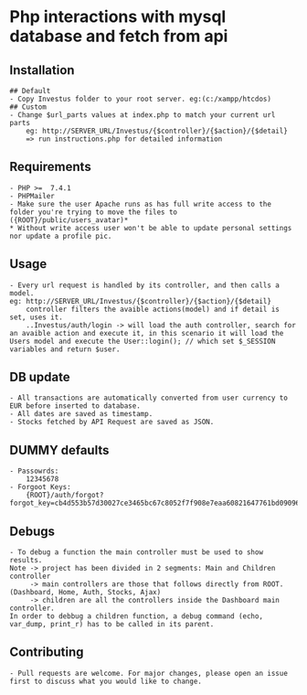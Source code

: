 # Php interactions with mysql database and fetch from api

## Installation
    ## Default
    - Copy Investus folder to your root server. eg:(c:/xampp/htcdos)
    ## Custom
    - Change $url_parts values at index.php to match your current url parts
        eg: http://SERVER_URL/Investus/{$controller}/{$action}/{$detail}
        => run instructions.php for detailed information

## Requirements
    - PHP >=  7.4.1
    - PHPMailer
    - Make sure the user Apache runs as has full write access to the folder you're trying to move the files to ({ROOT}/public/users_avatar)*
    * Without write access user won't be able to update personal settings nor update a profile pic.

## Usage
    - Every url request is handled by its controller, and then calls a model.
    eg: http://SERVER_URL/Investus/{$controller}/{$action}/{$detail}
        controller filters the avaible actions(model) and if detail is set, uses it.
        ..Investus/auth/login -> will load the auth controller, search for an avaible action and execute it, in this scenario it will load the Users model and execute the User::login(); // which set $_SESSION variables and return $user.

## DB update
    - All transactions are automatically converted from user currency to EUR before inserted to database.
    - All dates are saved as timestamp.
    - Stocks fetched by API Request are saved as JSON.

## DUMMY defaults
    - Passowrds:
        12345678
    - Forgoot Keys: 
        {ROOT}/auth/forgot?forgot_key=cb4d553b57d30027ce3465bc67c8052f7f908e7eaa60821647761bd0909657a5
        
## Debugs
    - To debug a function the main controller must be used to show results.
    Note -> project has been divided in 2 segments: Main and Children controller
         -> main controllers are those that follows directly from ROOT. (Dashboard, Home, Auth, Stocks, Ajax)
         -> children are all the controllers inside the Dashboard main controller.
    In order to debbug a children function, a debug command (echo, var_dump, print_r) has to be called in its parent.

## Contributing
    - Pull requests are welcome. For major changes, please open an issue first to discuss what you would like to change.